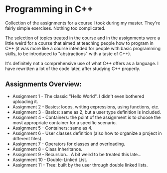 # Programming in C++

Collection of the assignments for a course I took during my master. They're fairly simple exercises. Nothing too complicated.

The selection of topics treated in the course and in the assignments were a little weird for a course that aimed at teaching people how to program in C++ (it was more like a course intended for people with basic programming skills, to be introduced to "abstractions" with a taste of C++). 

It's definitely not a comprehensive use of what C++ offers as a language. I have rewritten a lot of the code later, after studying C++ properly.

## Assignments Overview:

* Assignment 1  - The classic "Hello World". I didn't even bothered uploading it.
* Assignment 2  - Basics: loops, writing expressions, using functions, etc.
* Assignment 3  - Basics: same as 2, but a user type definition is included.
* Assignment 4  - Containers: the point of the assignment is to choose the most appropriate container for a specific scenario.
* Assignment 5  - Containers: same as 4.
* Assignment 6  - User classes definition (also how to organize a project in different files).
* Assignment 7  - Operators for classes and overloading.
* Assignment 8  - Class Inheritance.
* Assignment 9  - Recursion... A bit weird to be treated this late...
* Assignment 10 - Double-Linked List.
* Assignment 11 - Tree: built by the user through double linked lists.
